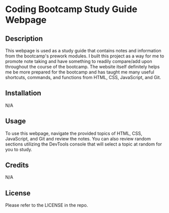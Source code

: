 # Coding Bootcamp Study Guide Webpage

## Description

This webpage is used as a study guide that contains notes and information from the bootcamp's prework modules. I built this project as a way for me to promote note taking and have something to readily compare/add upon throughout the course of the bootcamp. The website itself definitely helps me be more prepared for the bootcamp and has taught me many useful shortcuts, commands, and functions from HTML, CSS, JavaScript, and Git.

## Installation

N/A

## Usage

To use this webpage, navigate the provided topics of HTML, CSS, JavaScript, and Git and review the notes. You can also review random sections utilizing the DevTools console that will select a topic at random for you to study.

## Credits

N/A

## License

Please refer to the LICENSE in the repo.
